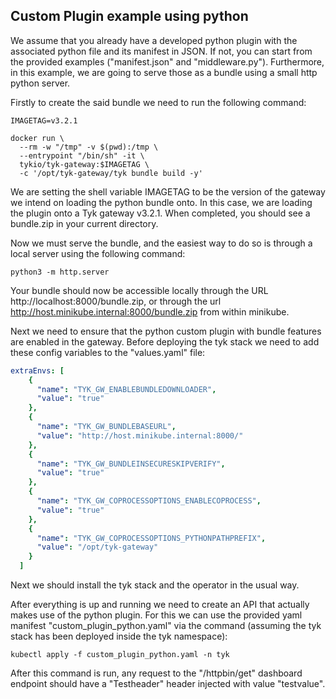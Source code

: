 ## Custom Plugin example using python

We assume that you already have a developed python plugin with the associated python file and its manifest in JSON.
If not, you can start from the provided examples ("manifest.json" and "middleware.py").
Furthermore, in this example, we are going to serve those as a bundle using a small http python server.


Firstly to create the said bundle we need to run the following command:

```
IMAGETAG=v3.2.1

docker run \
  --rm -w "/tmp" -v $(pwd):/tmp \
  --entrypoint "/bin/sh" -it \
  tykio/tyk-gateway:$IMAGETAG \
  -c '/opt/tyk-gateway/tyk bundle build -y'

```

We are setting the shell variable IMAGETAG to be the version of the gateway we intend on loading the python bundle onto. 
In this case, we are loading the plugin onto a Tyk gateway v3.2.1. When completed, you should see a bundle.zip in your current directory.

Now we must serve the bundle, and the easiest way to do so is through a local server using the following command:
``` 
python3 -m http.server
```

Your bundle should now be accessible locally through the URL http://localhost:8000/bundle.zip,
or through the url http://host.minikube.internal:8000/bundle.zip from within minikube.

Next we need to ensure that the python custom plugin with bundle features are enabled
in the gateway. Before deploying the tyk stack we need to add these config
variables to the "values.yaml" file:


```yaml
extraEnvs: [
    {
      "name": "TYK_GW_ENABLEBUNDLEDOWNLOADER",
      "value": "true"
    },
    {
      "name": "TYK_GW_BUNDLEBASEURL",
      "value": "http://host.minikube.internal:8000/"
    },
    {
      "name": "TYK_GW_BUNDLEINSECURESKIPVERIFY",
      "value": "true"
    },
    {
      "name": "TYK_GW_COPROCESSOPTIONS_ENABLECOPROCESS",
      "value": "true"
    },
    {
      "name": "TYK_GW_COPROCESSOPTIONS_PYTHONPATHPREFIX",
      "value": "/opt/tyk-gateway"
    }
  ]
```

Next we should install the tyk stack and the operator in the usual way.

After everything is up and running we need to create an API that actually
makes use of the python plugin. For this we can use the provided yaml manifest
"custom_plugin_python.yaml" via the command (assuming the tyk stack has been deployed inside the tyk namespace):

```
kubectl apply -f custom_plugin_python.yaml -n tyk
```

After this command is run, any request to the "/httpbin/get" dashboard endpoint
should have a "Testheader" header injected with value "testvalue".